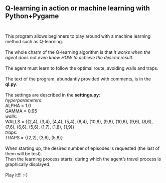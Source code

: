 ## Q-learning in action or machine learning with Python+Pygame<br><br>
This program allows beginners to play around with a machine learning method such as Q-learning.<br><br>
The whole charm of the Q-learning algorithm is that *it works when the agent does not even know HOW to achieve the desired result*.<br><br>
The agent must learn to follow the optimal route, avoiding walls and traps.<br><br>
The text of the program, abundantly provided with comments, is in the **ql.py**.<br><br>
The settings are described in the **settings.py**:<br>
*hyperparameters*:<br>
ALPHA = 1.0<br>
GAMMA = 0.95<br>
*walls*:<br>
WALLS = {(2,4), (3,4), (4,4), (5,4), (6,4), (10,8), (9,8), (10,6), (9,6), (8,6), (7,6), (6,6), (5,6), (1,7), (1,8), (1,9)}<br>
*traps*:<br>
TRAPS = {(2,2), (3,6), (5,8)}<br>
<br>
When starting up, the desired number of episodes is requested (the last of them will be test).<br>
Then the learning process starts, during which the agent’s travel process is graphically displayed.<br><br>
Play it!!! :-)
